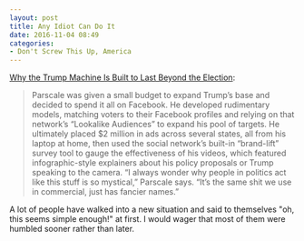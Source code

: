 ```yaml
---
layout: post
title: Any Idiot Can Do It
date: 2016-11-04 08:49
categories: 
- Don't Screw This Up, America
---
```


[Why the Trump Machine Is Built to Last Beyond the Election](http://www.bloomberg.com/news/articles/2016-10-27/inside-the-trump-bunker-with-12-days-to-go):

> Parscale was given a small budget to expand Trump’s base and decided to spend it all on Facebook. He developed rudimentary models, matching voters to their Facebook profiles and relying on that network’s “Lookalike Audiences” to expand his pool of targets. He ultimately placed $2 million in ads across several states, all from his laptop at home, then used the social network’s built-in “brand-lift” survey tool to gauge the effectiveness of his videos, which featured infographic-style explainers about his policy proposals or Trump speaking to the camera. “I always wonder why people in politics act like this stuff is so mystical,” Parscale says. “It’s the same shit we use in commercial, just has fancier names.”

​A lot of people have walked into a new situation and said to themselves "oh, this seems simple enough!" at first. I would wager that most of them were humbled sooner rather than later. 
